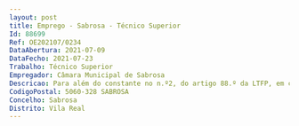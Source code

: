 ```yaml
--- 
layout: post
title: Emprego - Sabrosa - Técnico Superior
Id: 88699
Ref: OE202107/0234
DataAbertura: 2021-07-09
DataFecho: 2021-07-23
Trabalho: Técnico Superior
Empregador: Câmara Municipal de Sabrosa
Descricao: Para além do constante no n.º2, do artigo 88.º da LTFP, em conformidade com o estabelecido no mapa de pessoal aprovado, inclui o exercício de variadas atividades inerentes à prossecução das atribuições na área de Ação Social da subunidade orgânica de Ação Social e Sociedade  procede ao acompanhamento e apoio psicossocial das famílias seguidas, mediante a elaboração de planos de intervenção social  define, elabora, executa e avalia projetos e programas sociais na área de influência dos respetivos serviços  elabora estudos e pareceres de natureza técnico científica na sua área de especialização  articula com os profissionais do serviço e parceiros externos, para melhor garantir a qualidade e eficiência na resolução das situações apresentadas  representa a autarquia nos Grupos de Trabalho de Infância, Idosos e outros  atende os munícipes no Gabinete de Ação Social  regista situações, analisa e encaminha com vista à sua resolução  executa as medidas de política social que, no domínio das atribuições do município, forem aprovadas pela Câmara Municipal ou pelo seu Presidente  apoia e coordena as relações do município com as instituições privadas ou públicas de solidariedade social  promove e apoia projetos e ações que visem a inserção ou reinserção socioprofissional de munícipes  apoia a política municipal no âmbito da promoção da habitação social  acompanha e coordena a execução da Estratégia Local do Município, bem como todos os processos necessários para a implementação das medidas previstas no documento  coordena e articula a implementação do processo de transferência de competências no âmbito da ação social.
CodigoPostal: 5060-328 SABROSA
Concelho: Sabrosa
Distrito: Vila Real
--- 
```

